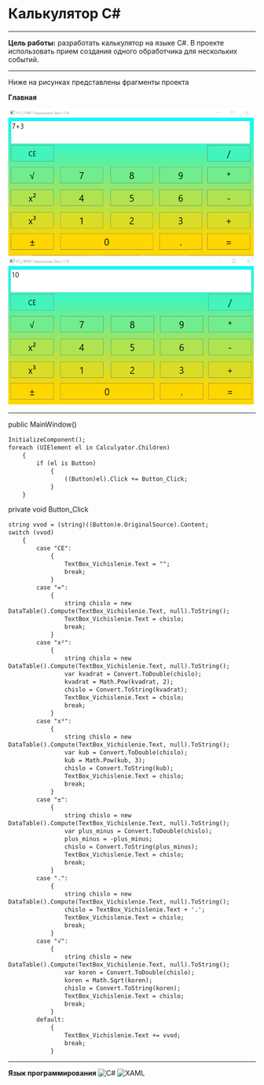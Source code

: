 # Калькулятор С#
-------
**Цель работы:** разработать калькулятор на языке С#. В проекте использовать прием создания одного обработчика для нескольких событий.

--------

Ниже на рисунках представлены фрагменты проекта

**Главная**

<img src="https://github.com/BernikovaLera/calculator/blob/main/C%23%20events_2/%D0%A0%D0%B8%D1%81%D1%83%D0%BD%D0%BE%D0%BA5.png" width="500" height="300" >

<img src="https://github.com/BernikovaLera/calculator/blob/main/C%23%20events_2/%D0%A0%D0%B8%D1%81%D1%83%D0%BD%D0%BE%D0%BA6.png" width="500" height="300" >

--------
public MainWindow()
```С#
InitializeComponent();
foreach (UIElement el in Calculyator.Children)
    {
        if (el is Button)
            {
                ((Button)el).Click += Button_Click;
            }
    }
```
private void Button_Click
```С#
string vvod = (string)((Button)e.OriginalSource).Content;
switch (vvod)
    {
        case "CE":
            {
                TextBox_Vichislenie.Text = "";
                break;
            }
        case "=":
            {
                string chislo = new DataTable().Compute(TextBox_Vichislenie.Text, null).ToString();
                TextBox_Vichislenie.Text = chislo;
                break;
            }
        case "x²":
            {
                string chislo = new DataTable().Compute(TextBox_Vichislenie.Text, null).ToString();
                var kvadrat = Convert.ToDouble(chislo);
                kvadrat = Math.Pow(kvadrat, 2);
                chislo = Convert.ToString(kvadrat);
                TextBox_Vichislenie.Text = chislo;
                break;
            }
        case "x³":
            {
                string chislo = new DataTable().Compute(TextBox_Vichislenie.Text, null).ToString();
                var kub = Convert.ToDouble(chislo);
                kub = Math.Pow(kub, 3);
                chislo = Convert.ToString(kub);
                TextBox_Vichislenie.Text = chislo;
                break;
            }
        case "±":
            {
                string chislo = new DataTable().Compute(TextBox_Vichislenie.Text, null).ToString();
                var plus_minus = Convert.ToDouble(chislo);
                plus_minus = -plus_minus;
                chislo = Convert.ToString(plus_minus);
                TextBox_Vichislenie.Text = chislo;
                break;
            }
        case ".":
            {
                string chislo = new DataTable().Compute(TextBox_Vichislenie.Text, null).ToString();
                chislo = TextBox_Vichislenie.Text + '.';
                TextBox_Vichislenie.Text = chislo;
                break;
            }
        case "√":
            {
                string chislo = new DataTable().Compute(TextBox_Vichislenie.Text, null).ToString();
                var koren = Convert.ToDouble(chislo);
                koren = Math.Sqrt(koren);
                chislo = Convert.ToString(koren);
                TextBox_Vichislenie.Text = chislo;
                break;
            }
        default:
            {
                TextBox_Vichislenie.Text += vvod;
                break;
            }
```
--------
**Язык программирования**
![C#](https://img.shields.io/badge/c%23-%23239120.svg?style=for-the-badge&logo=c-sharp&logoColor=white)
![XAML](https://img.shields.io/badge/XAML-%23239120.svg?style=for-the-badge&logo=xaml&logoColor=white)
